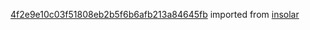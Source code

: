 [4f2e9e10c03f51808eb2b5f6b6afb213a84645fb](https://github.com/insolar/insolar/commit/4f2e9e10c03f51808eb2b5f6b6afb213a84645fb) imported from [insolar](https://github.com/insolar/insolar)
